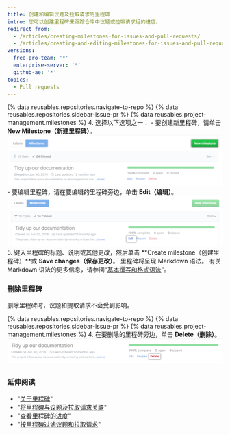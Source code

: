```yaml
---
title: 创建和编辑议题及拉取请求的里程碑
intro: 您可以创建里程碑来跟踪仓库中议题或拉取请求组的进度。
redirect_from:
  - /articles/creating-milestones-for-issues-and-pull-requests/
  - /articles/creating-and-editing-milestones-for-issues-and-pull-requests
versions:
  free-pro-team: '*'
  enterprise-server: '*'
  github-ae: '*'
topics:
  - Pull requests
---
```


{% data reusables.repositories.navigate-to-repo %}
{% data reusables.repositories.sidebar-issue-pr %}
{% data reusables.project-management.milestones %}
4. 选择以下选项之一：
    - 要创建新里程碑，请单击 **New Milestone（新建里程碑）**。 ![新建里程碑按钮](/assets/images/help/repository/new-milestone.png)
    - 要编辑里程碑，请在要编辑的里程碑旁边，单击 **Edit（编辑）**。 ![编辑里程碑选项](/assets/images/help/repository/edit-milestone.png)
5. 键入里程碑的标题、说明或其他更改，然后单击 **Create milestone（创建里程碑）**或 **Save changes（保存更改）**。 里程碑将呈现 Markdown 语法。 有关 Markdown 语法的更多信息，请参阅“[基本撰写和格式语法](/github/writing-on-github/basic-writing-and-formatting-syntax)”。

### 删除里程碑

删除里程碑时，议题和提取请求不会受到影响。

{% data reusables.repositories.navigate-to-repo %}
{% data reusables.repositories.sidebar-issue-pr %}
{% data reusables.project-management.milestones %}
4. 在要删除的里程碑旁边，单击 **Delete（删除）**。 ![删除里程碑选项](/assets/images/help/repository/delete-milestone.png)

### 延伸阅读

- "[关于里程碑](/articles/about-milestones)"
- "[将里程碑与议题及拉取请求关联](/articles/associating-milestones-with-issues-and-pull-requests)"
- "[查看里程碑的进度](/articles/viewing-your-milestone-s-progress)"
- "[按里程碑过滤议题和拉取请求](/articles/filtering-issues-and-pull-requests-by-milestone)"
